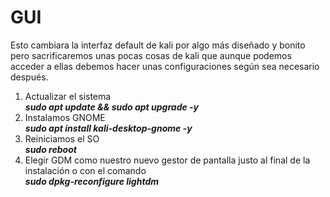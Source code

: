 # GUI

Esto cambiara la interfaz default de kali por algo más diseñado y bonito pero sacrificaremos unas pocas cosas de kali que aunque podemos acceder a ellas debemos hacer unas configuraciones según sea necesario después.

1. Actualizar el sistema  
    **_sudo apt update && sudo apt upgrade -y_**
2. Instalamos GNOME  
    **_sudo apt install kali-desktop-gnome -y_**
3. Reiniciamos el SO  
    **_sudo reboot_**
4. Elegir GDM como nuestro nuevo gestor de pantalla justo al final de la instalación o con el comando  
    **_sudo dpkg-reconfigure lightdm_**

